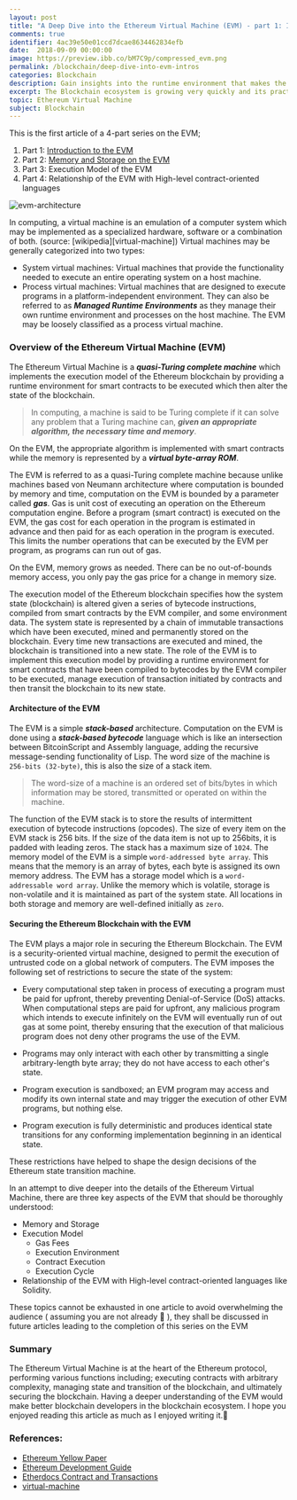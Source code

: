 ```yaml
---
layout: post
title: "A Deep Dive into the Ethereum Virtual Machine (EVM) - part 1: Introduction"
comments: true
identifier: 4ac39e50e01ccd7dcae8634462834efb
date:  2018-09-09 00:00:00 
image: https://preview.ibb.co/bM7C9p/compressed_evm.png
permalink: /blockchain/deep-dive-into-evm-intros
categories: Blockchain
description: Gain insights into the runtime environment that makes the Ethereum Blockchain unique.
excerpt: The Blockchain ecosystem is growing very quickly and its practical applications are being deployed in various industries such as Health, Finance, Music and so on. The Ethereum Blockchain has been largely responsible for this rapid development. The Ethereum Blockchain provides an ideal platform for developers to build and deploy decentralized applications through its virtual machine formally referred to as the Ethereum Virtual Machine (EVM).
topic: Ethereum Virtual Machine
subject: Blockchain
---
```

This is the first article of a 4-part series on the EVM;
1. Part 1: [Introduction to the EVM](https://www.mayowatudonu.com/post/blochain/deep-dive-into-evm-intro)
2. Part 2: [Memory and Storage on the EVM](https://www.mayowatudonu.com/post/blochain/deep-dive-into-evm-memory-and-storage)
3. Part 3: Execution Model of the EVM
4. Part 4: Relationship of the EVM with High-level contract-oriented languages


![evm-architecture](https://preview.ibb.co/bM7C9p/compressed_evm.png)

In computing, a virtual machine is an emulation of a computer system which may be 
implemented as a specialized hardware, software or a combination of both. 
(source: [wikipedia][virtual-machine])
Virtual machines may be generally categorized into two types: 
- System virtual machines: Virtual machines that provide the functionality needed to 
execute an entire operating system on a host machine.
- Process virtual machines: Virtual machines that are designed to execute programs 
in a platform-independent environment. They can also be referred to as **_Managed 
Runtime Environments_** as they manage their own runtime environment and processes on 
the host machine. 
The EVM may be loosely classified as a process virtual machine. 

### Overview of the Ethereum Virtual Machine (EVM)
The Ethereum Virtual Machine is a _**quasi-Turing complete machine**_ which implements 
the execution model of the Ethereum blockchain by providing a runtime environment 
for smart contracts to be executed which then alter the state of the blockchain. 
>In computing, a machine is said to be Turing complete if it can solve any problem 
that a Turing machine can, _**given an appropriate algorithm, the necessary time and 
memory**_.

On the EVM, the appropriate algorithm is implemented with smart contracts while the 
memory is represented by a **_virtual byte-array ROM_**.

The EVM is referred to as a quasi-Turing complete machine because unlike machines 
based von Neumann architecture where computation is bounded by memory and time, 
computation on the EVM is bounded by a parameter called _**gas**_.
Gas is unit cost of executing an operation on the Ethereum computation engine.
Before a program (smart contract) is executed on the EVM, the gas cost for each operation in the 
program is estimated in advance and then paid for as each operation in the program 
is executed. This limits the number operations that can be executed by the 
EVM per program, as programs can run out of gas.

On the EVM, memory grows as needed. There can be no out-of-bounds memory access, 
you only pay the gas price for a change in memory size.

The execution model of the Ethereum blockchain specifies how the system state 
(blockchain) is altered given a series of bytecode instructions, compiled from 
smart contracts by the EVM compiler, and some environment data. The system state 
is represented by a chain of immutable transactions which have been executed, 
mined and permanently stored on the blockchain. Every time new transactions are 
executed and mined, the blockchain is transitioned into a new state. 
The role of the EVM is to implement this execution model by providing a runtime 
environment for smart contracts that have been compiled to bytecodes by the EVM 
compiler to be executed, manage execution of transaction initiated by contracts 
and then transit the blockchain to its new state. 

#### Architecture of the EVM
The EVM is a simple _**stack-based**_ architecture. Computation on the EVM is done using 
a _**stack-based bytecode**_ language which is like an intersection between 
BitcoinScript and Assembly language, adding the recursive message-sending 
functionality of Lisp. The word size of the machine is `256-bits (32-byte)`, 
this is also the size of a stack item.

> The word-size of a machine is an ordered set of bits/bytes in which information 
may be stored, transmitted or operated on within the machine.

The function of the EVM stack is to store the results of intermittent execution 
of bytecode instructions (opcodes). The size of every item on the EVM stack is 256 bits. If the size of 
the data item is not up to 256bits, it is padded with leading zeros. 
The stack has a maximum size of `1024`. 
The memory model of the EVM is a simple `word-addressed byte array`. 
This means that the memory is an array of bytes, each byte is assigned its 
own memory address. The EVM has a storage model which is a 
`word-addressable word array`. 
Unlike the memory which is volatile, storage is non-volatile and it is 
maintained as part of the system state. All locations in both storage and 
memory are well-defined initially as `zero`.


#### Securing the Ethereum Blockchain with the EVM
The EVM plays a major role in securing the Ethereum Blockchain. 
The EVM is a security-oriented virtual machine, designed to permit the execution 
of untrusted code on a global network of computers. The EVM imposes the following 
set of restrictions to secure the state of the system:

- Every computational step taken in process of executing a program must be paid for
  upfront, thereby preventing Denial-of-Service (DoS) attacks. When computational 
  steps are paid for upfront, any malicious program which intends to execute 
  infinitely on the EVM will eventually run of out gas at some point, thereby 
  ensuring that the execution of that malicious program does not deny other programs
  the use of the EVM. 
  
- Programs may only interact with each other by transmitting a single 
  arbitrary-length byte array; they do not have access to each other's state.
  
- Program execution is sandboxed; an EVM program may access and modify its own 
  internal state and may trigger the execution of other EVM programs, but nothing else.
  
- Program execution is fully deterministic and produces identical state transitions
  for any conforming implementation beginning in an identical state. 
 
These restrictions have helped to shape the design decisions of the Ethereum state transition machine.

In an attempt to dive deeper into the details of the Ethereum Virtual Machine, there are three key aspects of the EVM that  should be thoroughly understood: 

- Memory and Storage
- Execution Model
   - Gas Fees
   - Execution Environment
   - Contract Execution
   - Execution Cycle
- Relationship of the EVM with High-level contract-oriented languages like Solidity.

These topics cannot be exhausted in one article to avoid overwhelming the audience
 ( assuming you are not already 🙂 ), they shall be discussed in future articles 
 leading to the completion of this series on the EVM
 

### Summary
The Ethereum Virtual Machine is at the heart of the Ethereum protocol, performing 
various functions including; executing contracts with arbitrary complexity, managing
state and transition of the blockchain, and ultimately securing the blockchain. Having 
a deeper understanding of the EVM would make better blockchain developers in the blockchain ecosystem.
I hope you enjoyed reading this article as much as I enjoyed writing it.🙂 

### References:
- [Ethereum Yellow Paper](https://github.com/ethereum/yellowpaper)
- [Ethereum Development Guide](https://github.com/ethereum/wiki/wiki/Ethereum-Development-Tutorial#gas)
- [Etherdocs Contract and Transactions](http://ethdocs.org/en/latest/contracts-and-transactions/developer-tools.html#the-evm)
- [virtual-machine](https://en.wikipedia.org/wiki/Virtual_machine)

